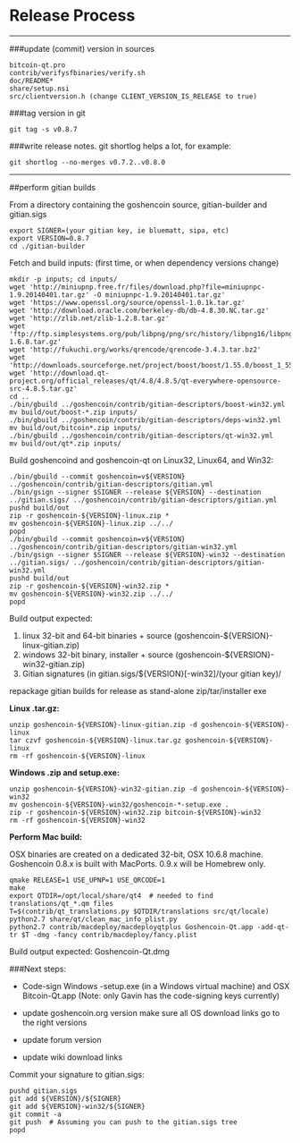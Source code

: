 Release Process
====================

* * *

###update (commit) version in sources


	bitcoin-qt.pro
	contrib/verifysfbinaries/verify.sh
	doc/README*
	share/setup.nsi
	src/clientversion.h (change CLIENT_VERSION_IS_RELEASE to true)

###tag version in git

	git tag -s v0.8.7

###write release notes. git shortlog helps a lot, for example:

	git shortlog --no-merges v0.7.2..v0.8.0

* * *

##perform gitian builds

 From a directory containing the goshencoin source, gitian-builder and gitian.sigs
  
	export SIGNER=(your gitian key, ie bluematt, sipa, etc)
	export VERSION=0.8.7
	cd ./gitian-builder

 Fetch and build inputs: (first time, or when dependency versions change)

	mkdir -p inputs; cd inputs/
	wget 'http://miniupnp.free.fr/files/download.php?file=miniupnpc-1.9.20140401.tar.gz' -O miniupnpc-1.9.20140401.tar.gz'
	wget 'https://www.openssl.org/source/openssl-1.0.1k.tar.gz'
	wget 'http://download.oracle.com/berkeley-db/db-4.8.30.NC.tar.gz'
	wget 'http://zlib.net/zlib-1.2.8.tar.gz'
	wget 'ftp://ftp.simplesystems.org/pub/libpng/png/src/history/libpng16/libpng-1.6.8.tar.gz'
	wget 'http://fukuchi.org/works/qrencode/qrencode-3.4.3.tar.bz2'
	wget 'http://downloads.sourceforge.net/project/boost/boost/1.55.0/boost_1_55_0.tar.bz2'
	wget 'http://download.qt-project.org/official_releases/qt/4.8/4.8.5/qt-everywhere-opensource-src-4.8.5.tar.gz'
	cd ..
	./bin/gbuild ../goshencoin/contrib/gitian-descriptors/boost-win32.yml
	mv build/out/boost-*.zip inputs/
	./bin/gbuild ../goshencoin/contrib/gitian-descriptors/deps-win32.yml
	mv build/out/bitcoin*.zip inputs/
	./bin/gbuild ../goshencoin/contrib/gitian-descriptors/qt-win32.yml
	mv build/out/qt*.zip inputs/

 Build goshencoind and goshencoin-qt on Linux32, Linux64, and Win32:
  
	./bin/gbuild --commit goshencoin=v${VERSION} ../goshencoin/contrib/gitian-descriptors/gitian.yml
	./bin/gsign --signer $SIGNER --release ${VERSION} --destination ../gitian.sigs/ ../goshencoin/contrib/gitian-descriptors/gitian.yml
	pushd build/out
	zip -r goshencoin-${VERSION}-linux.zip *
	mv goshencoin-${VERSION}-linux.zip ../../
	popd
	./bin/gbuild --commit goshencoin=v${VERSION} ../goshencoin/contrib/gitian-descriptors/gitian-win32.yml
	./bin/gsign --signer $SIGNER --release ${VERSION}-win32 --destination ../gitian.sigs/ ../goshencoin/contrib/gitian-descriptors/gitian-win32.yml
	pushd build/out
	zip -r goshencoin-${VERSION}-win32.zip *
	mv goshencoin-${VERSION}-win32.zip ../../
	popd

  Build output expected:

  1. linux 32-bit and 64-bit binaries + source (goshencoin-${VERSION}-linux-gitian.zip)
  2. windows 32-bit binary, installer + source (goshencoin-${VERSION}-win32-gitian.zip)
  3. Gitian signatures (in gitian.sigs/${VERSION}[-win32]/(your gitian key)/

repackage gitian builds for release as stand-alone zip/tar/installer exe

**Linux .tar.gz:**

	unzip goshencoin-${VERSION}-linux-gitian.zip -d goshencoin-${VERSION}-linux
	tar czvf goshencoin-${VERSION}-linux.tar.gz goshencoin-${VERSION}-linux
	rm -rf goshencoin-${VERSION}-linux

**Windows .zip and setup.exe:**

	unzip goshencoin-${VERSION}-win32-gitian.zip -d goshencoin-${VERSION}-win32
	mv goshencoin-${VERSION}-win32/goshencoin-*-setup.exe .
	zip -r goshencoin-${VERSION}-win32.zip bitcoin-${VERSION}-win32
	rm -rf goshencoin-${VERSION}-win32

**Perform Mac build:**

  OSX binaries are created on a dedicated 32-bit, OSX 10.6.8 machine.
  Goshencoin 0.8.x is built with MacPorts.  0.9.x will be Homebrew only.

	qmake RELEASE=1 USE_UPNP=1 USE_QRCODE=1
	make
	export QTDIR=/opt/local/share/qt4  # needed to find translations/qt_*.qm files
	T=$(contrib/qt_translations.py $QTDIR/translations src/qt/locale)
	python2.7 share/qt/clean_mac_info_plist.py
	python2.7 contrib/macdeploy/macdeployqtplus Goshencoin-Qt.app -add-qt-tr $T -dmg -fancy contrib/macdeploy/fancy.plist

 Build output expected: Goshencoin-Qt.dmg

###Next steps:

* Code-sign Windows -setup.exe (in a Windows virtual machine) and
  OSX Bitcoin-Qt.app (Note: only Gavin has the code-signing keys currently)

* update goshencoin.org version
  make sure all OS download links go to the right versions

* update forum version

* update wiki download links

Commit your signature to gitian.sigs:

	pushd gitian.sigs
	git add ${VERSION}/${SIGNER}
	git add ${VERSION}-win32/${SIGNER}
	git commit -a
	git push  # Assuming you can push to the gitian.sigs tree
	popd

